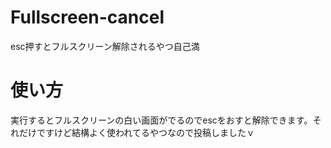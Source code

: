 # Fullscreen-cancel
esc押すとフルスクリーン解除されるやつ自己満
# 使い方
実行するとフルスクリーンの白い画面がでるのでescをおすと解除できます。それだけですけど結構よく使われてるやつなので投稿しましたｖ
